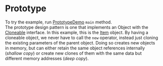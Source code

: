# Prototype

To try the example, run [PrototypeDemo](PrototypeDemo.java) `main` method.  
The prototype design pattern is one that implements an Object with the 
[Cloneable](https://docs.oracle.com/javase/7/docs/api/java/lang/Cloneable.html) interface. In this example, this is the
[Item](Item.java) object. By having a cloneable object, we never have to call the `new` operator, instead just cloning 
the existing parameters of the parent object. Doing so creates new objects in memory, but can either retain the same 
object references internally (_shallow copy_) or create new clones of them with the same data but different memory 
addresses (_deep copy_).